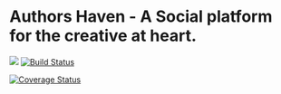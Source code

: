 # Authors Haven - A Social platform for the creative at heart.

<a href="https://codeclimate.com/github/andela/ah-commando-frontend/test_coverage"><img src="https://api.codeclimate.com/v1/badges/d95f06918a6c2beae060/test_coverage" /></a> 
[![Build Status](https://travis-ci.org/andela/ah-commando-frontend.svg?branch=develop)](https://travis-ci.org/andela/ah-commando-frontend)

[![Coverage Status](https://coveralls.io/repos/github/andela/ah-commando-frontend/badge.svg?branch=bg/168380301-fix-env-issues)](https://coveralls.io/github/andela/ah-commando-frontend?branch=bg/168380301-fix-env-issues)
